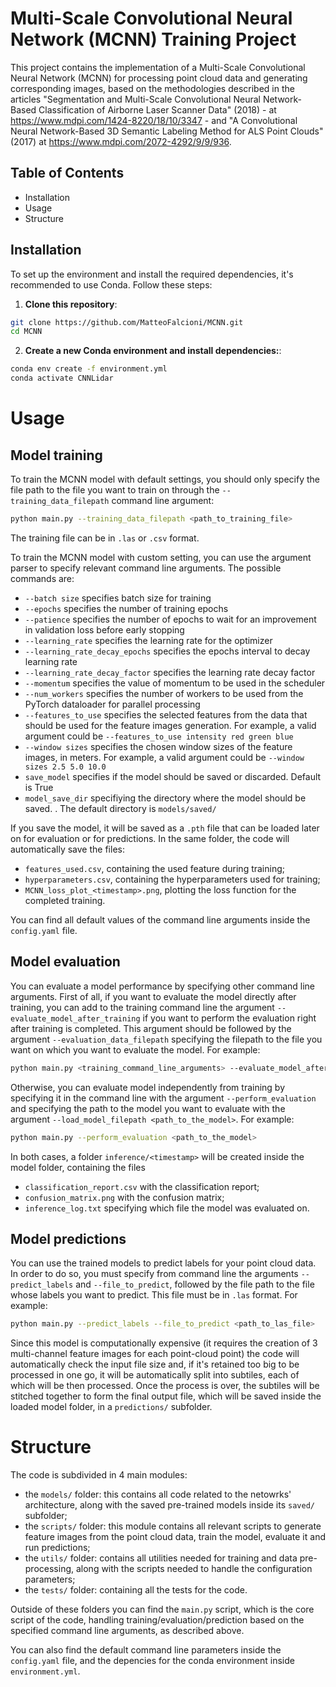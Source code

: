 # Multi-Scale Convolutional Neural Network (MCNN) Training Project

This project contains the implementation of a Multi-Scale Convolutional Neural Network (MCNN) for processing point cloud data and generating corresponding images, based on the methodologies described in the articles
"Segmentation and Multi-Scale Convolutional Neural Network-Based Classification of Airborne Laser
Scanner Data" (2018) - at https://www.mdpi.com/1424-8220/18/10/3347 - and "A Convolutional Neural Network-Based 3D Semantic
Labeling Method for ALS Point Clouds" (2017) at https://www.mdpi.com/2072-4292/9/9/936. 

## Table of Contents
- Installation
- Usage
- Structure

## Installation

To set up the environment and install the required dependencies, it's recommended to use Conda. Follow these steps:
1. **Clone this repository**:

```bash
git clone https://github.com/MatteoFalcioni/MCNN.git
cd MCNN
```

2. **Create a new Conda environment and install dependencies:**:

```bash
conda env create -f environment.yml
conda activate CNNLidar
```

# Usage

## Model training

To train the MCNN model with default settings, you should only specify the file path to the file you want to train on through the `--training_data_filepath` command line argument:

```bash
python main.py --training_data_filepath <path_to_training_file>
```
The training file can be in `.las` or `.csv` format.

To train the MCNN model with custom setting, you can use the argument parser to specify relevant command line arguments. The possible commands are:

- `--batch size`  specifies batch size for training
- `--epochs` specifies the number of training epochs
- `--patience` specifies the number of epochs to wait for an improvement in validation loss before early stopping
- `--learning_rate` specifies the learning rate for the optimizer
- `--learning_rate_decay_epochs` specifies the epochs interval to decay learning rate 
- `--learning_rate_decay_factor` specifies the learning rate decay factor
- `--momentum` specifies the value of momentum to be used in the scheduler
- `--num_workers` specifies the number of workers to be used from the PyTorch dataloader for parallel processing
- `--features_to_use` specifies the selected features from the data that should be used for the feature images generation. For example, a valid argument could be `--features_to_use intensity red green blue`
- `--window sizes` specifies the chosen window sizes of the feature images, in meters. For example, a valid argument could be `--window sizes 2.5 5.0 10.0`
- `save_model` specifies if the model should be saved or discarded. Default is True
- `model_save_dir` specifiying the directory where the model should be saved. . The default directory is `models/saved/`

If you save the model, it will be saved as a `.pth` file that can be loaded later on for evaluation or for predictions.
In the same folder, the code will automatically save the files:
- `features_used.csv`, containing the used feature during training;
- `hyperparameters.csv`, containing the hyperparameters used for training;
- `MCNN_loss_plot_<timestamp>.png`, plotting the loss function for the completed training.


You can find all default values of the command line arguments inside the `config.yaml` file.


## Model evaluation
You can evaluate a model performance by specifying other command line arguments. 
First of all, if you want to evaluate the model directly after training, you can add to the training command line the argument `--evaluate_model_after_training` if you want to perform the evaluation right after training is completed. 
This argument should be followed by the argument `--evaluation_data_filepath` specifying the filepath to the file you want on which you want to evaluate the model. 
For example:
```bash
python main.py <training_command_line_arguments> --evaluate_model_after_training --evaluation_data_filepath <path_to_your_test_file>
```
Otherwise, you can evaluate model independently from training by specifying it in the command line with the argument `--perform_evaluation` and specifying the path to the model you want to evaluate with the argument `--load_model_filepath <path_to_the_model>`. 
For example:
```bash
python main.py --perform_evaluation <path_to_the_model>
```
In both cases, a folder `inference/<timestamp>` will be created inside the model folder, containing the files
- `classification_report.csv` with the classification report;
- `confusion_matrix.png` with the confusion matrix;
- `inference_log.txt` specifying which file the model was evaluated on.

## Model predictions
You can use the trained models to predict labels for your point cloud data. 
In order to do so, you must specify from command line the arguments `--predict_labels` and `--file_to_predict`, followed by the file path to the file whose labels you want to predict. 
This file must be in `.las` format.
For example:  
```bash
python main.py --predict_labels --file_to_predict <path_to_las_file>
```

Since this model is computationally expensive (it requires the creation of 3 multi-channel feature images for each point-cloud point) the code will automatically check the input file size and, if it's retained too big to be processed in one go, it will be automatically split into subtiles, each of which will be then processed. 
Once the process is over, the subtiles will be stitched together to form the final output file, which will be saved inside the loaded model folder, in a `predictions/` subfolder. 

# Structure
The code is subdivided in 4 main modules: 
- the `models/` folder:
  this contains all code related to the netowrks' architecture, along with the saved pre-trained models inside its `saved/` subfolder;
- the `scripts/` folder:
  this module contains all relevant scripts to generate feature images from the point cloud data, train the model, evaluate it and run predictions; 
- the `utils/` folder: 
  contains all utilities needed for training and data pre-processing, along with the scripts needed to handle the configuration parameters;
- the `tests/` folder: 
  containing all the tests for the code.

Outside of these folders you can find the `main.py` script, which is the core script of the code, handling training/evaluation/prediction based on the specified command line arguments, as described above. 

You can also find the default command line parameters inside the `config.yaml` file, and the depencies for the conda environment inside `environment.yml`. 




